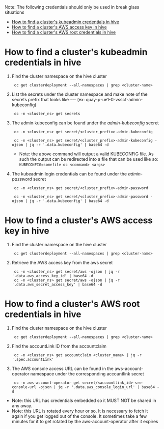 Note: The following credentials should only be used in break glass situations

- [How to find a cluster's kubeadmin credentials in hive](#how-to-find-a-clusters-kubeadmin-credentials-in-hive)
- [How to find a cluster's AWS access key in hive](#how-to-find-a-clusters-aws-access-key-in-hive)
- [How to find a cluster's AWS root credentials in hive](#how-to-find-a-clusters-aws-root-credentials-in-hive)

# How to find a cluster's kubeadmin credentials in hive

1) Find the cluster namespace on the hive cluster

        oc get clusterdeployment --all-namespaces | grep <cluster-name>

1) List the secrets under the cluster namespace and make note of the secrets prefix that looks like *<cluster-name>-<number>-<short-id>-* (ex: quay-p-ue1-0-vsscf-admin-kubeconfig)

        oc -n <cluster_ns> get secrets

1) The admin kubeconfig can be found under the *admin-kubeconfig* secret

        oc -n <cluster_ns> get secret/<cluster_prefix>-admin-kubeconfig

        oc -n <cluster_ns> get secret/<cluster_prefix>-admin-kubeconfig -ojson | jq -r '.data.kubeconfig' | base64 -d

    - Note: the above command will output a valid KUBECONFIG file. As such the output can be redirected into a file that can be used like so: `KUBECONFIG=somefile oc <command> <args>`

1) The kubeadmin login credentials can be found under the *admin-password* secret

        oc -n <cluster_ns> get secret/<cluster_prefix>-admin-password

        oc -n <cluster_ns> get secret/<cluster_prefix>-admin-password -ojson | jq -r '.data.kubeconfig' | base64 -d

# How to find a cluster's AWS access key in hive

1) Find the cluster namespace on the hive cluster

        oc get clusterdeployment --all-namespaces | grep <cluster-name>

1) Retrieve the AWS access key from the aws secret

        oc -n <cluster_ns> get secret/aws -ojson | jq -r '.data.aws_access_key_id' | base64 -d
        oc -n <cluster_ns> get secret/aws -ojson | jq -r '.data.aws_secret_access_key' | base64 -d


# How to find a cluster's AWS root credentials in hive

1) Find the cluster namespace on the hive cluster

        oc get clusterdeployment --all-namespaces | grep <cluster-name>

1) Find the accountLink ID from the accountclaim

        oc -n <cluster_ns> get accountclaim <cluster_name> | jq -r '.spec.accountLink'

1) The AWS console access URL can be found in the aws-account-operator namespace under the corresponding accountlink secret

        oc -n aws-account-operator get secret/<accountlink_id>-sre-console-url -ojson | jq -r '.data.aws_console_login_url' | base64 -d

 - Note: this URL has credentials embedded so it MUST NOT be shared in any away.
 - Note: this URL is rotated every hour or so. It is necessary to fetch it again if you get logged out of the console. It sometimes take a few minutes for it to get rotated by the aws-account-operator after it expires
